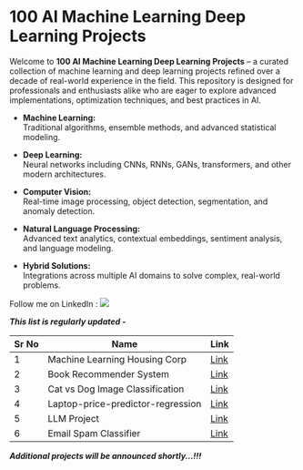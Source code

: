 # 100 AI Machine Learning Deep Learning Projects

Welcome to **100 AI Machine Learning Deep Learning Projects** – a curated collection of machine learning and deep learning projects refined over a decade of real-world experience in the field. This repository is designed for professionals and enthusiasts alike who are eager to explore advanced implementations, optimization techniques, and best practices in AI.

- **Machine Learning:**  
  Traditional algorithms, ensemble methods, and advanced statistical modeling.
  
- **Deep Learning:**  
  Neural networks including CNNs, RNNs, GANs, transformers, and other modern architectures.
  
- **Computer Vision:**  
  Real-time image processing, object detection, segmentation, and anomaly detection.
  
- **Natural Language Processing:**  
  Advanced text analytics, contextual embeddings, sentiment analysis, and language modeling.
  
- **Hybrid Solutions:**  
  Integrations across multiple AI domains to solve complex, real-world problems.

Follow me on LinkedIn : [![](https://img.shields.io/badge/LinkedIn-0077B5?style=for-the-badge&logo=linkedin&logoColor=white)](https://www.linkedin.com/in/adilshamim8)

***This list is regularly updated -***

| Sr No | Name                                                         | Link                                                         |
| ----- | ------------------------------------------------------------ | ------------------------------------------------------------ |
| 1     | Machine Learning Housing Corp                                | [Link](https://github.com/AdilShamim8/Machine_Learning_Housing_Corp) |
| 2     | Book Recommender System                                      | [Link](https://github.com/AdilShamim8/Book-Recommender-System) |
| 3     | Cat vs Dog Image Classification                              | [Link](https://github.com/AdilShamim8/Cat_Vs_Dog_Image_Classification_Project)   |
| 4     | Laptop-price-predictor-regression                            | [Link](https://github.com/AdilShamim8/Laptop-price-predictor-regression-project) | 
| 5     | LLM Project                                                  | [Link](https://github.com/AdilShamim8/LLM_Project) | 
| 6     | Email Spam Classifier                                        | [Link](https://github.com/AdilShamim8/Email-Spam-Classifier) | 


***Additional projects will be announced shortly...!!!***

  

